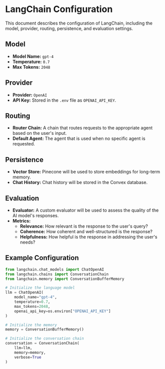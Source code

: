 # LangChain Configuration

This document describes the configuration of LangChain, including the model, provider, routing, persistence, and evaluation settings.

## Model
- **Model Name:** `gpt-4`
- **Temperature:** `0.7`
- **Max Tokens:** `2048`

## Provider
- **Provider:** `OpenAI`
- **API Key:** Stored in the `.env` file as `OPENAI_API_KEY`.

## Routing
- **Router Chain:** A chain that routes requests to the appropriate agent based on the user's input.
- **Default Agent:** The agent that is used when no specific agent is requested.

## Persistence
- **Vector Store:** Pinecone will be used to store embeddings for long-term memory.
- **Chat History:** Chat history will be stored in the Convex database.

## Evaluation
- **Evaluator:** A custom evaluator will be used to assess the quality of the AI model's responses.
- **Metrics:**
    - **Relevance:** How relevant is the response to the user's query?
    - **Coherence:** How coherent and well-structured is the response?
    - **Helpfulness:** How helpful is the response in addressing the user's needs?

## Example Configuration
```python
from langchain.chat_models import ChatOpenAI
from langchain.chains import ConversationChain
from langchain.memory import ConversationBufferMemory

# Initialize the language model
llm = ChatOpenAI(
    model_name="gpt-4",
    temperature=0.7,
    max_tokens=2048,
    openai_api_key=os.environ["OPENAI_API_KEY"]
)

# Initialize the memory
memory = ConversationBufferMemory()

# Initialize the conversation chain
conversation = ConversationChain(
    llm=llm,
    memory=memory,
    verbose=True
)
```
